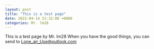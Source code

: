 ```yaml
---
layout: post
title: "This is a test page"
date: 2022-04-14 21:32:00 +0800
categories: Mr. lm28
---
```

This is a test page by Mr. lm28
When you have the good things, you can send to <Lone_air_Use@outlook.com>
